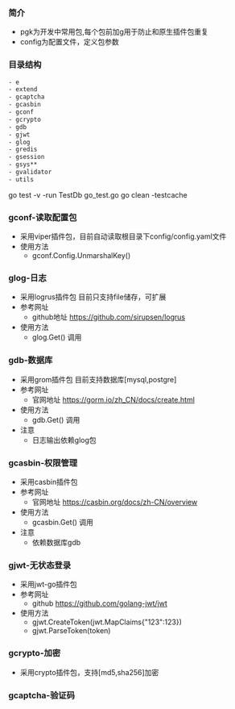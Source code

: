 ### 简介
- pgk为开发中常用包,每个包前加g用于防止和原生插件包重复
- config为配置文件，定义包参数

### 目录结构
```html
- e
- extend
- gcaptcha
- gcasbin
- gconf
- gcrypto
- gdb
- gjwt
- glog
- gredis
- gsession
- gsys**
- gvalidator
- utils
```

go test -v -run TestDb go_test.go
go clean -testcache


### gconf-读取配置包
- 采用viper插件包，目前自动读取根目录下config/config.yaml文件
- 使用方法
  - gconf.Config.UnmarshalKey()

### glog-日志
- 采用logrus插件包 目前只支持file储存，可扩展
- 参考网址
  - github地址 https://github.com/sirupsen/logrus
- 使用方法
  - glog.Get() 调用
  
### gdb-数据库
- 采用grom插件包  目前支持数据库[mysql,postgre]
- 参考网址
  - 官网地址 https://gorm.io/zh_CN/docs/create.html
- 使用方法
  - gdb.Get() 调用
- 注意
  - 日志输出依赖glog包
  
### gcasbin-权限管理
- 采用casbin插件包
- 参考网址
  - 官网地址 https://casbin.org/docs/zh-CN/overview
- 使用方法
  - gcasbin.Get() 调用
- 注意
  - 依赖数据库gdb
  
### gjwt-无状态登录
- 采用jwt-go插件包
- 参考网址
  - github https://github.com/golang-jwt/jwt
- 使用方法
  - gjwt.CreateToken(jwt.MapClaims{"123":123})
  - gjwt.ParseToken(token)
  
### gcrypto-加密
- 采用crypto插件包，支持[md5,sha256]加密

### gcaptcha-验证码


  


